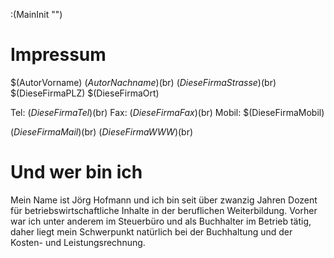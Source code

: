 :(MainInit "")

# Impressum

$(AutorVorname) $(AutorNachname)$(br)
$(DieseFirmaStrasse)$(br)
$(DieseFirmaPLZ) $(DieseFirmaOrt)

Tel: $(DieseFirmaTel)$(br)
Fax: $(DieseFirmaFax)$(br)
Mobil: $(DieseFirmaMobil)

$(DieseFirmaMail)$(br)
$(DieseFirmaWWW)$(br)


# Und wer bin ich

Mein Name ist Jörg Hofmann und ich bin seit über zwanzig Jahren Dozent für betriebswirtschaftliche Inhalte in der beruflichen Weiterbildung. Vorher war ich unter anderem im Steuerbüro und als Buchhalter im Betrieb tätig, daher liegt mein Schwerpunkt natürlich bei der Buchhaltung und der Kosten- und Leistungsrechnung.

